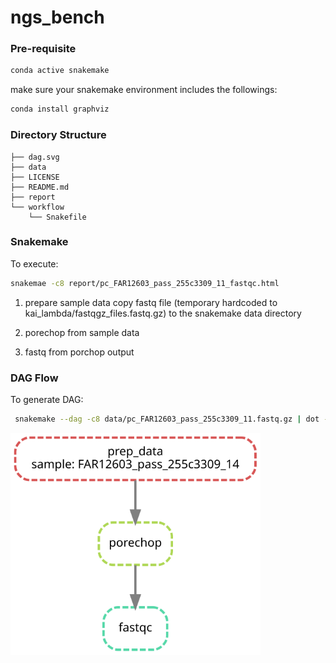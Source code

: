 # ngs_bench
### Pre-requisite
```bash
conda active snakemake 
```
make sure your snakemake environment includes the followings:
```bash
conda install graphviz
```

### Directory Structure

```
├── dag.svg
├── data
├── LICENSE
├── README.md
├── report
└── workflow
    └── Snakefile
```

### Snakemake
To execute:
```bash
snakemae -c8 report/pc_FAR12603_pass_255c3309_11_fastqc.html
```

1. prepare sample data
   copy fastq file (temporary hardcoded to kai_lambda/fastqgz_files.fastq.gz) to the snakemake data directory

2. porechop from sample data

3. fastq from porchop output


### DAG Flow
To generate DAG:
```bash
 snakemake --dag -c8 data/pc_FAR12603_pass_255c3309_11.fastq.gz | dot -Tsvg > dag.svg
 ```
<p align="left"><img src="dag.svg" alt="DAG" width="400"></p>


